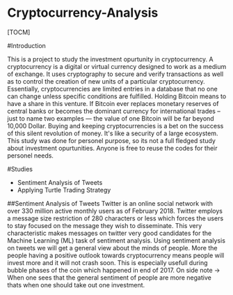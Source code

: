 # Cryptocurrency-Analysis

[TOCM]

#Introduction

This is a project to study the investment opurtunity in cryptocurrency.
A cryptocurrency is a digital or virtual currency designed to work as a medium of exchange. It uses cryptography to secure and verify transactions as well as to control the creation of new units of a particular cryptocurrency. Essentially, cryptocurrencies are limited entries in a database that no one can change unless specific conditions are fulfilled.
Holding Bitcoin means to have a share in this venture. If Bitcoin ever replaces monetary reserves of central banks or becomes the dominant currency for international trades – just to name two examples — the value of one Bitcoin will be far beyond 10,000 Dollar. Buying and keeping cryptocurrencies is a bet on the success of this silent revolution of money. It's like a security of a large ecosystem.
This study was done for personel purpose, so its not a full fledged study about investment opurtunities. Anyone is free to reuse the codes for their personel needs.

#Studies
- Sentiment Analysis of Tweets
- Applying Turtle Trading Strategy

##Sentiment Analysis of Tweets
Twitter is an online social network with over 330 million active monthly users as of February 2018. Twitter employs a message size restriction of 280 characters or less which forces the users to stay focused on the message they wish to disseminate. This very characteristic makes messages on twitter very good candidates for the Machine Learning (ML) task of sentiment analysis. Using sentiment analysis on tweets we will get a general view about the minds of people. More the people having a positive outlook towards cryptocurrency means people will invest more and it will not crash soon. This is especially usefull during bubble phases of the coin which happened in end of 2017. 
On side note -> When one sees that the general sentiment of people are more negative thats when one should take out one investment.